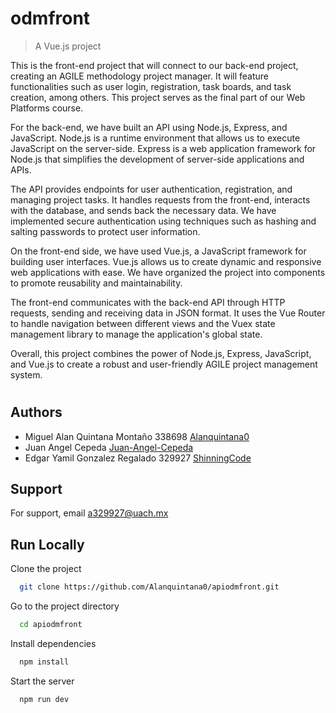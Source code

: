 # odmfront

> A Vue.js project

This is the front-end project that will connect to our back-end project, creating an AGILE methodology project manager. It will feature functionalities such as user login, registration, task boards, and task creation, among others. This project serves as the final part of our Web Platforms course.

For the back-end, we have built an API using Node.js, Express, and JavaScript. Node.js is a runtime environment that allows us to execute JavaScript on the server-side. Express is a web application framework for Node.js that simplifies the development of server-side applications and APIs.

The API provides endpoints for user authentication, registration, and managing project tasks. It handles requests from the front-end, interacts with the database, and sends back the necessary data. We have implemented secure authentication using techniques such as hashing and salting passwords to protect user information.

On the front-end side, we have used Vue.js, a JavaScript framework for building user interfaces. Vue.js allows us to create dynamic and responsive web applications with ease. We have organized the project into components to promote reusability and maintainability.

The front-end communicates with the back-end API through HTTP requests, sending and receiving data in JSON format. It uses the Vue Router to handle navigation between different views and the Vuex state management library to manage the application's global state.

Overall, this project combines the power of Node.js, Express, JavaScript, and Vue.js to create a robust and user-friendly AGILE project management system.
#

## Authors

- Miguel Alan Quintana Montaño 338698 [Alanquintana0](https://github.com/Alanquintana0)
- Juan Angel Cepeda [Juan-Angel-Cepeda](https://github.com/Juan-Angel-Cepeda)
- Edgar Yamil Gonzalez Regalado 329927 [ShinningCode](https://github.com/ShinningCode)


## Support

For support, email a329927@uach.mx


## Run Locally

Clone the project

```bash
  git clone https://github.com/Alanquintana0/apiodmfront.git
```

Go to the project directory

```bash
  cd apiodmfront
```

Install dependencies

```bash
  npm install
```

Start the server

```bash
  npm run dev
```

